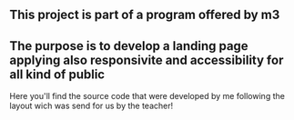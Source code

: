 ## This project is part of a program offered by m3

## The purpose is to develop a landing page applying also responsivite and accessibility for all kind of public

Here you'll find the source code that were developed by me following the layout wich was send for us by the teacher!
